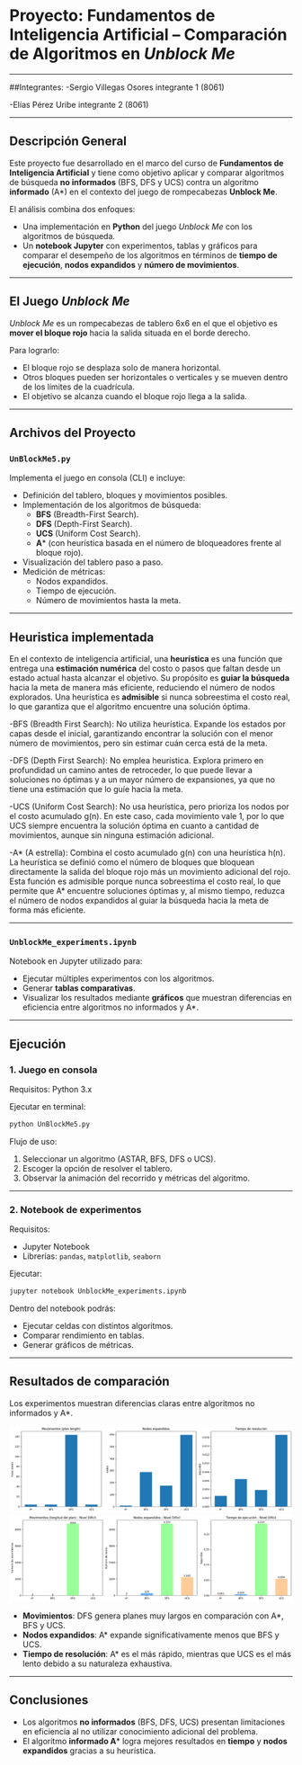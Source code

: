 # Proyecto: Fundamentos de Inteligencia Artificial – Comparación de Algoritmos en *Unblock Me*

---

##Integrantes:
-Sergio Villegas Osores integrante 1 (8061)

-Elías Pérez Uribe integrante 2 (8061)

---

## Descripción General
Este proyecto fue desarrollado en el marco del curso de **Fundamentos de Inteligencia Artificial** y tiene como objetivo aplicar y comparar algoritmos de búsqueda **no informados** (BFS, DFS y UCS) contra un algoritmo **informado** (A*) en el contexto del juego de rompecabezas **Unblock Me**.

El análisis combina dos enfoques:
- Una implementación en **Python** del juego *Unblock Me* con los algoritmos de búsqueda.
- Un **notebook Jupyter** con experimentos, tablas y gráficos para comparar el desempeño de los algoritmos en términos de **tiempo de ejecución**, **nodos expandidos** y **número de movimientos**.

---

## El Juego *Unblock Me*
*Unblock Me* es un rompecabezas de tablero 6x6 en el que el objetivo es **mover el bloque rojo** hacia la salida situada en el borde derecho.  

Para lograrlo:
- El bloque rojo se desplaza solo de manera horizontal.
- Otros bloques pueden ser horizontales o verticales y se mueven dentro de los límites de la cuadrícula.
- El objetivo se alcanza cuando el bloque rojo llega a la salida.

---

## Archivos del Proyecto
### `UnBlockMe5.py`
Implementa el juego en consola (CLI) e incluye:
- Definición del tablero, bloques y movimientos posibles.
- Implementación de los algoritmos de búsqueda:
  - **BFS** (Breadth-First Search).
  - **DFS** (Depth-First Search).
  - **UCS** (Uniform Cost Search).
  - **A*** (con heurística basada en el número de bloqueadores frente al bloque rojo).
- Visualización del tablero paso a paso.
- Medición de métricas:
  - Nodos expandidos.
  - Tiempo de ejecución.
  - Número de movimientos hasta la meta.

---
## Heuristica implementada 

En el contexto de inteligencia artificial, una **heurística** es una función que entrega una **estimación numérica** del costo o pasos que faltan desde un estado actual hasta alcanzar el objetivo. Su propósito es **guiar la búsqueda** hacia la meta de manera más eficiente, reduciendo el número de nodos explorados. Una heurística es **admisible** si nunca sobreestima el costo real, lo que garantiza que el algoritmo encuentre una solución óptima.

-BFS (Breadth First Search):
No utiliza heurística. Expande los estados por capas desde el inicial, garantizando encontrar la solución con el menor número de movimientos, pero sin estimar cuán cerca está de la meta.

-DFS (Depth First Search):
No emplea heurística. Explora primero en profundidad un camino antes de retroceder, lo que puede llevar a soluciones no óptimas y a un mayor número de expansiones, ya que no tiene una estimación que lo guíe hacia la meta.

-UCS (Uniform Cost Search):
No usa heurística, pero prioriza los nodos por el costo acumulado g(n). En este caso, cada movimiento vale 1, por lo que UCS siempre encuentra la solución óptima en cuanto a cantidad de movimientos, aunque sin ninguna estimación adicional.

-A* (A estrella):
Combina el costo acumulado g(n) con una heurística h(n). La heurística se definió como el número de bloques que bloquean directamente la salida del bloque rojo más un movimiento adicional del rojo. Esta función es admisible porque nunca sobreestima el costo real, lo que permite que A* encuentre soluciones óptimas y, al mismo tiempo, reduzca el número de nodos expandidos al guiar la búsqueda hacia la meta de forma más eficiente.

---


### `UnblockMe_experiments.ipynb`
Notebook en Jupyter utilizado para:
- Ejecutar múltiples experimentos con los algoritmos.
- Generar **tablas comparativas**.
- Visualizar los resultados mediante **gráficos** que muestran diferencias en eficiencia entre algoritmos no informados y A*.

---

## Ejecución
### 1. Juego en consola
Requisitos: Python 3.x  

Ejecutar en terminal:
```bash
python UnBlockMe5.py
```

Flujo de uso:
1. Seleccionar un algoritmo (ASTAR, BFS, DFS o UCS).
2. Escoger la opción de resolver el tablero.
3. Observar la animación del recorrido y métricas del algoritmo.

---

### 2. Notebook de experimentos
Requisitos:  
- Jupyter Notebook  
- Librerías: `pandas`, `matplotlib`, `seaborn`

Ejecutar:
```bash
jupyter notebook UnblockMe_experiments.ipynb
```

Dentro del notebook podrás:
- Ejecutar celdas con distintos algoritmos.
- Comparar rendimiento en tablas.
- Generar gráficos de métricas.

---

## Resultados de comparación

Los experimentos muestran diferencias claras entre algoritmos no informados y A*.  

![Resultados](descarga(4).png)
![Resultados Nivel dificil](output.png)

- **Movimientos**: DFS genera planes muy largos en comparación con A*, BFS y UCS.  
- **Nodos expandidos**: A* expande significativamente menos que BFS y UCS.  
- **Tiempo de resolución**: A* es el más rápido, mientras que UCS es el más lento debido a su naturaleza exhaustiva.  

---

## Conclusiones
- Los algoritmos **no informados** (BFS, DFS, UCS) presentan limitaciones en eficiencia al no utilizar conocimiento adicional del problema.  
- El algoritmo **informado A*** logra mejores resultados en **tiempo** y **nodos expandidos** gracias a su heurística.  
